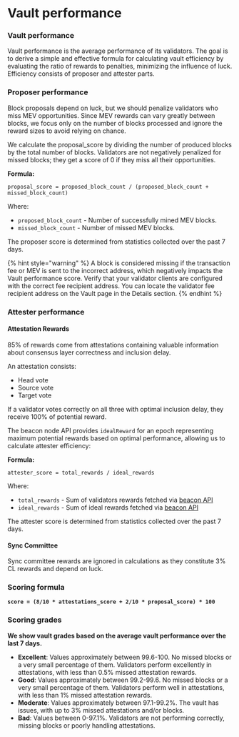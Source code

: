 # Vault performance

### Vault performance

Vault performance is the average performance of its validators. The goal is to derive a simple and effective formula for calculating vault efficiency by evaluating the ratio of rewards to penalties, minimizing the influence of luck. Efficiency consists of proposer and attester parts.

### Proposer performance

Block proposals depend on luck, but we should penalize validators who miss MEV opportunities. Since MEV rewards can vary greatly between blocks, we focus only on the number of blocks processed and ignore the reward sizes to avoid relying on chance.

We calculate the proposal\_score by dividing the number of produced blocks by the total number of blocks. Validators are not negatively penalized for missed blocks; they get a score of 0 if they miss all their opportunities.

**Formula:**

```
proposal_score = proposed_block_count / (proposed_block_count + missed_block_count)
```

Where:

* `proposed_block_count` - Number of successfully mined MEV blocks.
* `missed_block_count` - Number of missed MEV blocks.

The proposer score is determined from statistics collected over the past 7 days.

{% hint style="warning" %}
A block is considered missing if the transaction fee or MEV is sent to the incorrect address, which negatively impacts the Vault performance score. Verify that your validator clients are configured with the correct fee recipient address. You can locate the validator fee recipient address on the Vault page in the Details section.
{% endhint %}

### Attester performance

#### **Attestation Rewards**

85% of rewards come from attestations containing valuable information about consensus layer correctness and inclusion delay.

An attestation consists:

* Head vote
* Source vote
* Target vote

If a validator votes correctly on all three with optimal inclusion delay, they receive 100% of potential reward.

The beacon node API provides `idealReward` for an epoch representing maximum potential rewards based on optimal performance, allowing us to calculate attester efficiency:

**Formula:**&#x20;

```
attester_score = total_rewards / ideal_rewards
```

Where:

* `total_rewards` - Sum of validators rewards fetched via [beacon API](https://ethereum.github.io/beacon-APIs/#/Rewards/getAttestationsRewards)
* `ideal_rewards` - Sum of ideal rewards fetched via [beacon API](https://ethereum.github.io/beacon-APIs/#/Rewards/getAttestationsRewards)

The attester score is determined from statistics collected over the past 7 days.

#### **Sync Committee**

Sync committee rewards are ignored in calculations as they constitute 3% CL rewards and depend on luck.

### Scoring formula

<pre><code><strong>score = (8/10 * attestations_score + 2/10 * proposal_score) * 100
</strong></code></pre>

### Scoring grades

**We show vault grades based on the average vault performance over the last 7 days.**

* **Excellent**: Values approximately between 99.6-100. No missed blocks or a very small percentage of them. Validators perform excellently in attestations, with less than 0.5% missed attestation rewards.
* **Good**: Values approximately between 99.2-99.6. No missed blocks or a very small percentage of them. Validators perform well in attestations, with less than 1% missed attestation rewards.
* **Moderate**: Values approximately between 97.1-99.2%. The vault has issues, with up to 3% missed attestations and/or blocks.
* **Bad**: Values between 0-97.1%. Validators are not performing correctly, missing blocks or poorly handling attestations.

